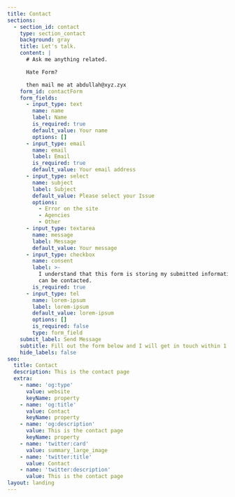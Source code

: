 ```yaml
---
title: Contact
sections:
  - section_id: contact
    type: section_contact
    background: gray
    title: Let's talk.
    content: |
      # Ask me anything related.

      Hate Form?

      then mail me at abdullah@xyz.zyx
    form_id: contactForm
    form_fields:
      - input_type: text
        name: name
        label: Name
        is_required: true
        default_value: Your name
        options: []
      - input_type: email
        name: email
        label: Email
        is_required: true
        default_value: Your email address
      - input_type: select
        name: subject
        label: Subject
        default_value: Please select your Issue
        options:
          - Error on the site
          - Agencies
          - Other
      - input_type: textarea
        name: message
        label: Message
        default_value: Your message
      - input_type: checkbox
        name: consent
        label: >-
          I understand that this form is storing my submitted information so I
          can be contacted.
        is_required: true
      - input_type: tel
        name: lorem-ipsum
        label: lorem-ipsum
        default_value: lorem-ipsum
        options: []
        is_required: false
        type: form_field
    submit_label: Send Message
    subtitle: Fill out the form below and I will get in touch within 1 business day.
    hide_labels: false
seo:
  title: Contact
  description: This is the contact page
  extra:
    - name: 'og:type'
      value: website
      keyName: property
    - name: 'og:title'
      value: Contact
      keyName: property
    - name: 'og:description'
      value: This is the contact page
      keyName: property
    - name: 'twitter:card'
      value: summary_large_image
    - name: 'twitter:title'
      value: Contact
    - name: 'twitter:description'
      value: This is the contact page
layout: landing
---
```

